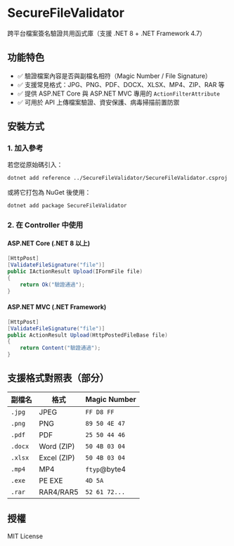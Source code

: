 # SecureFileValidator

跨平台檔案簽名驗證共用函式庫（支援 .NET 8 + .NET Framework 4.7）

## 功能特色

- ✅ 驗證檔案內容是否與副檔名相符（Magic Number / File Signature）
- ✅ 支援常見格式：JPG、PNG、PDF、DOCX、XLSX、MP4、ZIP、RAR 等
- ✅ 提供 ASP.NET Core 與 ASP.NET MVC 專用的 `ActionFilterAttribute`
- ✅ 可用於 API 上傳檔案驗證、資安保護、病毒掃描前置防禦

## 安裝方式

### 1. 加入參考

若您從原始碼引入：

```bash
dotnet add reference ../SecureFileValidator/SecureFileValidator.csproj
```

或將它打包為 NuGet 後使用：

```bash
dotnet add package SecureFileValidator
```

### 2. 在 Controller 中使用

#### ASP.NET Core (.NET 8 以上)

```csharp
[HttpPost]
[ValidateFileSignature("file")]
public IActionResult Upload(IFormFile file)
{
    return Ok("驗證通過");
}
```

#### ASP.NET MVC (.NET Framework)

```csharp
[HttpPost]
[ValidateFileSignature("file")]
public ActionResult Upload(HttpPostedFileBase file)
{
    return Content("驗證通過");
}
```

## 支援格式對照表（部分）

| 副檔名 | 格式        | Magic Number |
|--------|-------------|--------------|
| `.jpg` | JPEG        | `FF D8 FF`   |
| `.png` | PNG         | `89 50 4E 47`|
| `.pdf` | PDF         | `25 50 44 46`|
| `.docx`| Word (ZIP)  | `50 4B 03 04`|
| `.xlsx`| Excel (ZIP) | `50 4B 03 04`|
| `.mp4` | MP4         | `ftyp`@byte4 |
| `.exe` | PE EXE      | `4D 5A`      |
| `.rar` | RAR4/RAR5   | `52 61 72...`|

## 授權

MIT License
